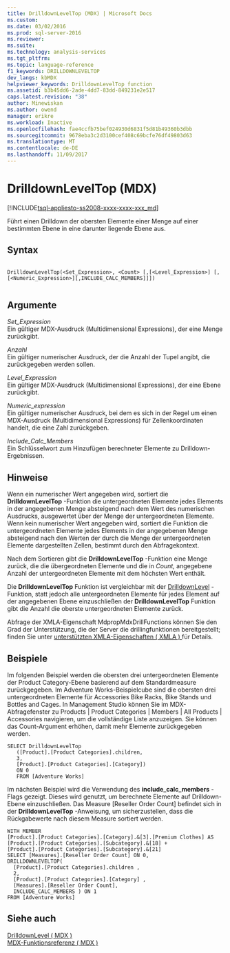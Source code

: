 ```yaml
---
title: DrilldownLevelTop (MDX) | Microsoft Docs
ms.custom: 
ms.date: 03/02/2016
ms.prod: sql-server-2016
ms.reviewer: 
ms.suite: 
ms.technology: analysis-services
ms.tgt_pltfrm: 
ms.topic: language-reference
f1_keywords: DRILLDOWNLEVELTOP
dev_langs: kbMDX
helpviewer_keywords: DrilldownLevelTop function
ms.assetid: b3b45dd6-2ade-4dd7-83dd-849231e2e517
caps.latest.revision: "38"
author: Minewiskan
ms.author: owend
manager: erikre
ms.workload: Inactive
ms.openlocfilehash: fae4ccfb75bef024930d6831f5d81b49360b3dbb
ms.sourcegitcommit: 9678eba3c2d3100cef408c69bcfe76df49803d63
ms.translationtype: MT
ms.contentlocale: de-DE
ms.lasthandoff: 11/09/2017
---
```

# <a name="drilldownleveltop-mdx"></a>DrilldownLevelTop (MDX)
[!INCLUDE[tsql-appliesto-ss2008-xxxx-xxxx-xxx_md](../includes/tsql-appliesto-ss2008-xxxx-xxxx-xxx-md.md)]

  Führt einen Drilldown der obersten Elemente einer Menge auf einer bestimmten Ebene in eine darunter liegende Ebene aus.  
  
## <a name="syntax"></a>Syntax  
  
```  
  
DrilldownLevelTop(<Set_Expression>, <Count> [,[<Level_Expression>] [,[<Numeric_Expression>][,INCLUDE_CALC_MEMBERS]]])  
  
```  
  
## <a name="arguments"></a>Argumente  
 *Set_Expression*  
 Ein gültiger MDX-Ausdruck (Multidimensional Expressions), der eine Menge zurückgibt.  
  
 *Anzahl*  
 Ein gültiger numerischer Ausdruck, der die Anzahl der Tupel angibt, die zurückgegeben werden sollen.  
  
 *Level_Expression*  
 Ein gültiger MDX-Ausdruck (Multidimensional Expressions), der eine Ebene zurückgibt.  
  
 *Numeric_expression*  
 Ein gültiger numerischer Ausdruck, bei dem es sich in der Regel um einen MDX-Ausdruck (Multidimensional Expressions) für Zellenkoordinaten handelt, die eine Zahl zurückgeben.  
  
 *Include_Calc_Members*  
 Ein Schlüsselwort zum Hinzufügen berechneter Elemente zu Drilldown-Ergebnissen.  
  
## <a name="remarks"></a>Hinweise  
 Wenn ein numerischer Wert angegeben wird, sortiert die **DrilldownLevelTop** -Funktion die untergeordneten Elemente jedes Elements in der angegebenen Menge absteigend nach dem Wert des numerischen Ausdrucks, ausgewertet über der Menge der untergeordneten Elemente. Wenn kein numerischer Wert angegeben wird, sortiert die Funktion die untergeordneten Elemente jedes Elements in der angegebenen Menge absteigend nach den Werten der durch die Menge der untergeordneten Elemente dargestellten Zellen, bestimmt durch den Abfragekontext.  
  
 Nach dem Sortieren gibt die **DrilldownLevelTop** -Funktion eine Menge zurück, die die übergeordneten Elemente und die in *Count,* angegebene Anzahl der untergeordneten Elemente mit dem höchsten Wert enthält.  
  
 Die **DrilldownLevelTop** Funktion ist vergleichbar mit der [DrilldownLevel](../mdx/drilldownlevel-mdx.md) -Funktion, statt jedoch alle untergeordneten Elemente für jedes Element auf der angegebenen Ebene einzuschließen der **DrilldownLevelTop** Funktion gibt die Anzahl die oberste untergeordneten Elemente zurück.  
  
 Abfrage der XMLA-Eigenschaft MdpropMdxDrillFunctions können Sie den Grad der Unterstützung, die der Server die drillingfunktionen bereitgestellt; finden Sie unter [unterstützten XMLA-Eigenschaften &#40; XMLA &#41; ](../analysis-services/xmla/xml-elements-properties/propertylist-element-supported-xmla-properties.md) für Details.  
  
## <a name="examples"></a>Beispiele  
 Im folgenden Beispiel werden die obersten drei untergeordneten Elemente der Product Category-Ebene basierend auf dem Standardmeasure zurückgegeben. Im Adventure Works-Beispielcube sind die obersten drei untergeordneten Elemente für Accessories Bike Racks, Bike Stands und Bottles and Cages. In Management Studio können Sie im MDX-Abfragefenster zu Products | Product Categories | Members | All Products | Accessories navigieren, um die vollständige Liste anzuzeigen. Sie können das Count-Argument erhöhen, damit mehr Elemente zurückgegeben werden.  
  
```  
SELECT DrilldownLevelTop   
   ([Product].[Product Categories].children,  
   3,  
   [Product].[Product Categories].[Category])  
   ON 0  
   FROM [Adventure Works]  
```  
  
 Im nächsten Beispiel wird die Verwendung des **include_calc_members** -Flags gezeigt. Dieses wird genutzt, um berechnete Elemente auf Drilldown-Ebene einzuschließen. Das Measure [Reseller Order Count] befindet sich in der **DrilldownLevelTop** -Anweisung, um sicherzustellen, dass die Rückgabewerte nach diesem Measure sortiert werden.  
  
```  
WITH MEMBER   
[Product].[Product Categories].[Category].&[3].[Premium Clothes] AS  
[Product].[Product Categories].[Subcategory].&[18] +  
[Product].[Product Categories].[Subcategory].&[21]  
SELECT [Measures].[Reseller Order Count] ON 0,  
DRILLDOWNLEVELTOP(  
  [Product].[Product Categories].children ,  
  2,  
  [Product].[Product Categories].[Category] ,  
  [Measures].[Reseller Order Count],  
  INCLUDE_CALC_MEMBERS ) ON 1  
FROM [Adventure Works]  
```  
  
## <a name="see-also"></a>Siehe auch  
 [DrilldownLevel &#40; MDX &#41;](../mdx/drilldownlevel-mdx.md)   
 [MDX-Funktionsreferenz &#40; MDX &#41;](../mdx/mdx-function-reference-mdx.md)  
  
  
